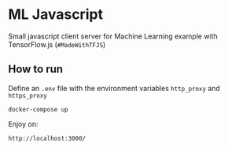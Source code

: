 # ML Javascript

Small javascript client server for Machine Learning example with TensorFlow.js (`#MadeWithTFJS`)

## How to run

Define an `.env` file with the environment variables `http_proxy` and `https_proxy`

    docker-compose up
    
Enjoy on: 

    http://localhost:3000/ 
